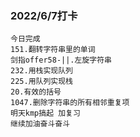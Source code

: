 


###  2022/6/7打卡
	今日完成
	151.翻转字符串里的单词
	剑指offer58-||.左旋字符串
	232.用栈实现队列
	225.用队列实现栈
	20.有效的括号
	1047.删除字符串的所有相邻重复项
	明天kmp搞起 加复习
	继续加油奋斗奋斗